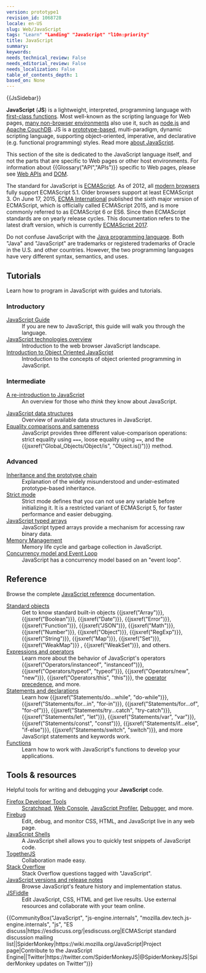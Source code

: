 ```yaml
---
version: prototype1
revision_id: 1068728
locale: en-US
slug: Web/JavaScript
tags: "Learn" "Landing" "JavaScript" "l10n:priority"
title: JavaScript
summary: 
keywords: 
needs_technical_review: False
needs_editorial_review: False
needs_localization: False
table_of_contents_depth: 1
based_on: None
---
```

<div>{{JsSidebar}}</div>

<p class="summary"><strong>JavaScript</strong> (<strong>JS</strong>) is a lightweight, interpreted, programming language with <a href="https://en.wikipedia.org/wiki/First-class_functions">first-class functions</a>. Most well-known as the scripting language for Web pages, <a class="external" href="https://en.wikipedia.org/wiki/JavaScript#Uses_outside_Web_pages">many non-browser environments</a> also use it, such as <a class="external" href="https://nodejs.org/">node.js</a> and <a href="https://couchdb.apache.org/">Apache CouchDB</a>. JS is a <a class="mw-redirect" href="https://en.wikipedia.org/wiki/Prototype-based_programming" title="Prototype-based programming">prototype-based</a>, multi-paradigm, dynamic scripting language, supporting object-oriented,&nbsp;imperative, and&nbsp;declarative (e.g.&nbsp;functional programming) styles. Read more <a href="/en-US/docs/Web/JavaScript/About_JavaScript">about JavaScript</a>.</p>

<p>This section of the site is dedicated to the JavaScript language itself, and not the parts that are specific to Web pages or other host environments. For information about {{Glossary("API","APIs")}} specific to Web pages, please see <a href="/en-US/docs/Web/API">Web APIs</a> and <a href="/en-US/docs/Glossary/DOM">DOM</a>.</p>

<p>The standard for JavaScript is <a href="/en-US/docs/Web/JavaScript/Language_Resources">ECMAScript</a>. As of 2012, all <a href="http://kangax.github.io/compat-table/es5/">modern browsers</a> fully support ECMAScript 5.1. Older browsers support at least ECMAScript 3. On June 17, 2015, <a href="http://www.ecma-international.org">ECMA International</a> published the sixth major version of ECMAScript, which is officially called ECMAScript 2015, and is more commonly referred to as ECMAScript 6 or ES6. Since then ECMAScript standards are on yearly release cycles. This documentation refers to the latest draft version, which is currently <a href="http://tc39.github.io/ecma262/">ECMAScript 2017</a>.</p>

<p>Do not confuse JavaScript with the <a href="https://en.wikipedia.org/wiki/Java_(programming_language)">Java programming language</a>. Both "Java" and "JavaScript" are trademarks or registered trademarks of Oracle in the U.S. and other countries. However, the two programming languages have very different syntax, semantics, and uses.</p>

<div class="column-container">
<div class="column-half">
<h2 id="Tutorials">Tutorials</h2>

<p>Learn how to program in JavaScript with guides and tutorials.</p>

<h3 id="Introductory">Introductory</h3>

<dl>
 <dt><a href="https://developer.mozilla.org/en-US/docs/Web/JavaScript/Guide">JavaScript Guide</a></dt>
 <dd>If you are new to JavaScript, this guide will walk you through the language.</dd>
 <dt><a href="/en-US/docs/Web/JavaScript/JavaScript_technologies_overview">JavaScript technologies overview</a></dt>
 <dd>Introduction to the web browser JavaScript landscape.</dd>
 <dt><a href="https://developer.mozilla.org/en-US/docs/Web/JavaScript/Introduction_to_Object-Oriented_JavaScript">Introduction to Object Oriented JavaScript</a></dt>
 <dd>Introduction to the concepts of object oriented programming in JavaScript.</dd>
</dl>

<h3 id="Intermediate">Intermediate</h3>

<dl>
 <dt><a href="https://developer.mozilla.org/en-US/docs/Web/JavaScript/A_re-introduction_to_JavaScript">A re-introduction to JavaScript</a></dt>
 <dd>An overview for those who <em>think</em> they know about JavaScript.</dd>
</dl>

<dl>
 <dt><a href="https://developer.mozilla.org/en-US/docs/Web/JavaScript/Data_structures">JavaScript data structures</a></dt>
 <dd>Overview of available data structures in JavaScript.</dd>
 <dt><a href="/en-US/docs/Web/JavaScript/Equality_comparisons_and_sameness">Equality comparisons and sameness</a></dt>
 <dd>JavaScript provides three different value-comparison operations: strict equality using <code>===</code>, loose equality using <code>==</code>, and the {{jsxref("Global_Objects/Object/is", "Object.is()")}} method.</dd>
</dl>

<h3 id="Advanced">Advanced</h3>

<dl>
 <dt><a href="/en-US/docs/Web/JavaScript/Inheritance_and_the_prototype_chain">Inheritance and the prototype chain</a></dt>
 <dd>Explanation of the widely misunderstood and under-estimated prototype-based inheritance.</dd>
 <dt><a href="/en-US/docs/Web/JavaScript/Reference/Strict_mode">Strict mode</a></dt>
 <dd>Strict mode defines that you can not use any variable before initializing it. It is&nbsp;a restricted variant of ECMAScript&nbsp;5, for faster performance and easier debugging.</dd>
 <dt><a href="https://developer.mozilla.org/en-US/docs/Web/JavaScript/Typed_arrays">JavaScript typed arrays</a></dt>
 <dd>JavaScript typed arrays provide a mechanism for accessing raw binary data.</dd>
 <dt><a href="https://developer.mozilla.org/en-US/docs/Web/JavaScript/Memory_Management">Memory Management</a></dt>
 <dd>Memory life cycle and garbage collection in JavaScript.</dd>
 <dt><a href="/en-US/docs/Web/JavaScript/EventLoop">Concurrency model and Event Loop</a></dt>
 <dd>JavaScript has a concurrency model based on an "event loop".</dd>
</dl>
</div>

<div class="column-half">
<h2 id="Reference">Reference</h2>

<p>Browse the complete <a href="/en-US/docs/Web/JavaScript/Reference">JavaScript reference</a> documentation.</p>

<dl>
 <dt><a href="/en-US/docs/Web/JavaScript/Reference/Global_Objects">Standard objects</a></dt>
 <dd>Get to know standard built-in objects {{jsxref("Array")}}, {{jsxref("Boolean")}}, {{jsxref("Date")}}, {{jsxref("Error")}}, {{jsxref("Function")}}, {{jsxref("JSON")}}, {{jsxref("Math")}}, {{jsxref("Number")}}, {{jsxref("Object")}}, {{jsxref("RegExp")}}, {{jsxref("String")}}, {{jsxref("Map")}}, {{jsxref("Set")}}, {{jsxref("WeakMap")}} , {{jsxref("WeakSet")}}, and others.</dd>
 <dt><a href="/en-US/docs/Web/JavaScript/Reference/Operators">Expressions and operators</a></dt>
 <dd>Learn more about the behavior of JavaScript's operators {{jsxref("Operators/instanceof", "instanceof")}}, {{jsxref("Operators/typeof", "typeof")}}, {{jsxref("Operators/new", "new")}}, {{jsxref("Operators/this", "this")}}, the <a href="/en-US/docs/Web/JavaScript/Reference/Operators/Operator_Precedence">operator precedence</a>, and more.</dd>
 <dt><a href="/en-US/docs/Web/JavaScript/Reference/Statements">Statements and declarations</a></dt>
 <dd>Learn how {{jsxref("Statements/do...while", "do-while")}}, {{jsxref("Statements/for...in", "for-in")}}, {{jsxref("Statements/for...of", "for-of")}}, {{jsxref("Statements/try...catch", "try-catch")}}, {{jsxref("Statements/let", "let")}}, {{jsxref("Statements/var", "var")}}, {{jsxref("Statements/const", "const")}}, {{jsxref("Statements/if...else", "if-else")}}, {{jsxref("Statements/switch", "switch")}}, and more JavaScript statements and keywords work.</dd>
 <dt><a href="/en-US/docs/Web/JavaScript/Reference/Functions">Functions</a></dt>
 <dd>Learn how to work with JavaScript's functions to develop your applications.</dd>
</dl>

<h2 id="Tools_resources">Tools &amp; resources</h2>

<p>Helpful tools for writing and debugging your <strong>JavaScript </strong>code.</p>

<dl>
 <dt><a href="/en-US/docs/Tools">Firefox Developer Tools</a></dt>
 <dd><a href="/en-US/docs/Tools/Scratchpad">Scratchpad</a>, <a href="/en-US/docs/Tools/Web_Console">Web Console</a>, <a href="/en-US/docs/Tools/Profiler">JavaScript Profiler</a>, <a href="/en-US/docs/Tools/Debugger">Debugger</a>, and more.</dd>
 <dt><a class="external" href="http://www.getfirebug.com/">Firebug</a></dt>
 <dd>Edit, debug, and monitor CSS, HTML, and JavaScript live in any web page.</dd>
 <dt><a href="/en-US/docs/Web/JavaScript/Shells">JavaScript Shells</a></dt>
 <dd>A JavaScript shell allows you to quickly test snippets of JavaScript code.</dd>
 <dt><a href="https://togetherjs.com/">TogetherJS</a></dt>
 <dd>Collaboration made easy.</dd>
 <dt><a href="http://stackoverflow.com/questions/tagged/javascript">Stack Overflow</a></dt>
 <dd>Stack Overflow questions tagged with "JavaScript".</dd>
 <dt><a href="/en-US/docs/Web/JavaScript/New_in_JavaScript">JavaScript versions and release notes</a></dt>
 <dd>Browse JavaScript's feature history and implementation status.</dd>
 <dt><a href="https://jsfiddle.net/">JSFiddle</a></dt>
 <dd>Edit JavaScript, CSS, HTML and get live results. Use external resources and collaborate with your team online.</dd>
</dl>
</div>
</div>

<p>{{CommunityBox("JavaScript", "js-engine.internals", "mozilla.dev.tech.js-engine.internals", "js", "ES discuss|https://esdiscuss.org/|esdiscuss.org|ECMAScript standard discussion mailing list||SpiderMonkey|https://wiki.mozilla.org/JavaScript|Project page|Contribute to the JavaScript Engine||Twitter|https://twitter.com/SpiderMonkeyJS|@SpiderMonkeyJS|SpiderMonkey updates on Twitter")}}</p>

